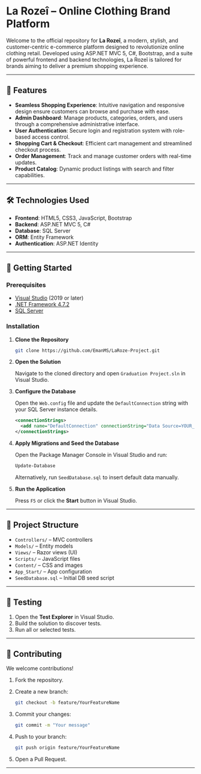 # La Rozeî – Online Clothing Brand Platform

Welcome to the official repository for **La Rozeî**, a modern, stylish, and customer-centric e-commerce platform designed to revolutionize online clothing retail. Developed using ASP.NET MVC 5, C#, Bootstrap, and a suite of powerful frontend and backend technologies, La Rozeî is tailored for brands aiming to deliver a premium shopping experience.

---

## 🌟 Features

- **Seamless Shopping Experience**: Intuitive navigation and responsive design ensure customers can browse and purchase with ease.
- **Admin Dashboard**: Manage products, categories, orders, and users through a comprehensive administrative interface.
- **User Authentication**: Secure login and registration system with role-based access control.
- **Shopping Cart & Checkout**: Efficient cart management and streamlined checkout process.
- **Order Management**: Track and manage customer orders with real-time updates.
- **Product Catalog**: Dynamic product listings with search and filter capabilities.

---

## 🛠️ Technologies Used

- **Frontend**: HTML5, CSS3, JavaScript, Bootstrap
- **Backend**: ASP.NET MVC 5, C#
- **Database**: SQL Server
- **ORM**: Entity Framework
- **Authentication**: ASP.NET Identity

---

## 🚀 Getting Started

### Prerequisites

- [Visual Studio](https://visualstudio.microsoft.com/) (2019 or later)
- [.NET Framework 4.7.2](https://dotnet.microsoft.com/en-us/download/dotnet-framework/net472)
- [SQL Server](https://www.microsoft.com/en-us/sql-server/sql-server-downloads)

### Installation

1. **Clone the Repository**

   ```bash
   git clone https://github.com/EmanMS/LaRoze-Project.git
   ```

2. **Open the Solution**

   Navigate to the cloned directory and open `Graduation Project.sln` in Visual Studio.

3. **Configure the Database**

   Open the `Web.config` file and update the `DefaultConnection` string with your SQL Server instance details.

   ```xml
   <connectionStrings>
     <add name="DefaultConnection" connectionString="Data Source=YOUR_SERVER_NAME;Initial Catalog=LaRozeDB;Integrated Security=True" providerName="System.Data.SqlClient" />
   </connectionStrings>
   ```

4. **Apply Migrations and Seed the Database**

   Open the Package Manager Console in Visual Studio and run:

   ```powershell
   Update-Database
   ```

   Alternatively, run `SeedDatabase.sql` to insert default data manually.

5. **Run the Application**

   Press `F5` or click the **Start** button in Visual Studio.

---

## 📁 Project Structure

- `Controllers/` – MVC controllers
- `Models/` – Entity models
- `Views/` – Razor views (UI)
- `Scripts/` – JavaScript files
- `Content/` – CSS and images
- `App_Start/` – App configuration
- `SeedDatabase.sql` – Initial DB seed script

---

## 🧪 Testing

1. Open the **Test Explorer** in Visual Studio.
2. Build the solution to discover tests.
3. Run all or selected tests.

---

## 🤝 Contributing

We welcome contributions!

1. Fork the repository.
2. Create a new branch:

   ```bash
   git checkout -b feature/YourFeatureName
   ```

3. Commit your changes:

   ```bash
   git commit -m "Your message"
   ```

4. Push to your branch:

   ```bash
   git push origin feature/YourFeatureName
   ```

5. Open a Pull Request.

---
